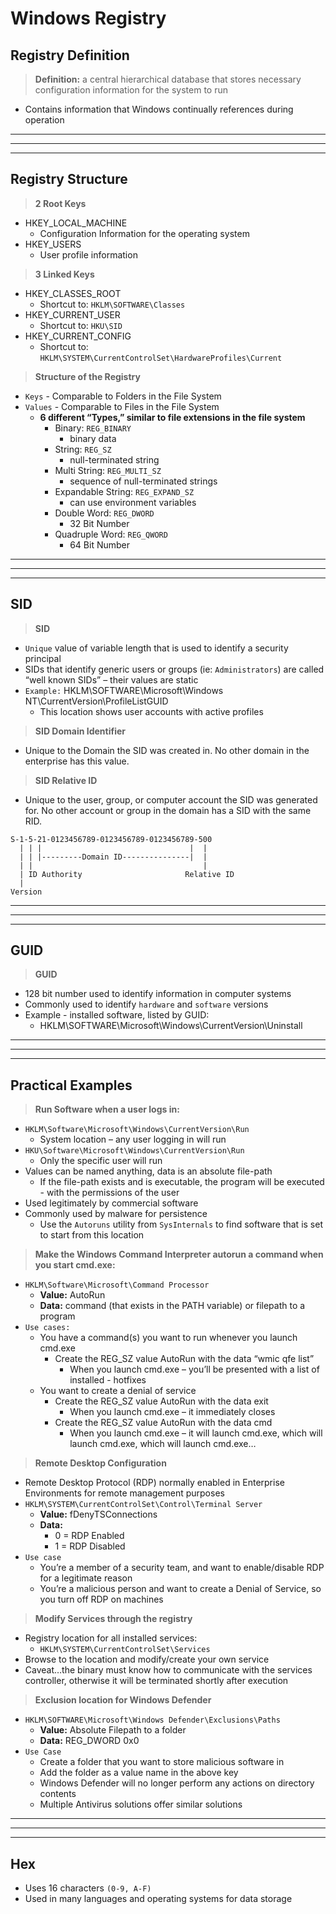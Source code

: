 # Windows Registry

## **Registry Definition**
> **Definition:** a central hierarchical database that stores necessary configuration information for the system to run
- Contains information that Windows continually references during operation

---
---
---

## **Registry Structure**

> **2 Root Keys**
- HKEY_LOCAL_MACHINE
    - Configuration Information for the operating system
- HKEY_USERS
    - User profile information

> **3 Linked Keys**
- HKEY_CLASSES_ROOT
    - Shortcut to: `HKLM\SOFTWARE\Classes`
- HKEY_CURRENT_USER
    - Shortcut to: `HKU\SID`
- HKEY_CURRENT_CONFIG
    - Shortcut to: `HKLM\SYSTEM\CurrentControlSet\HardwareProfiles\Current`

> **Structure of the Registry**
- `Keys` - Comparable to Folders in the File System
- `Values` - Comparable to Files in the File System
    - **6 different “Types,” similar to file extensions in the file system**
        - Binary: `REG_BINARY `
            - binary data
        - String: `REG_SZ `
            - null-terminated string
        - Multi String: `REG_MULTI_SZ `
            - sequence of null-terminated strings
        - Expandable String: `REG_EXPAND_SZ `
            - can use environment variables
        - Double Word: `REG_DWORD`
            - 32 Bit Number
        - Quadruple Word: `REG_QWORD`
            - 64 Bit Number

---
---
---

## **SID**

> **SID**
- `Unique` value of variable length that is used to identify a security principal 
- SIDs that identify generic users or groups (ie: `Administrators`) are called “well known SIDs” – their values are static
- `Example:` HKLM\SOFTWARE\Microsoft\Windows NT\CurrentVersion\ProfileListGUID 
    - This location shows user accounts with active profiles

> **SID Domain Identifier**
- Unique to the Domain the SID was created in. No other domain in the enterprise has this value.

> **SID Relative ID**
- Unique to the user, group, or computer account the SID was generated for. No other account or group in the domain has a SID with the same RID.

```Text
S-1-5-21-0123456789-0123456789-0123456789-500
  | | |                                 |  |
  | | |---------Domain ID---------------|  |
  | |                                      |
  | ID Authority                       Relative ID
  |
Version
```

---
---
---

## **GUID**

> **GUID**
- 128 bit number used to identify information in computer systems
- Commonly used to identify `hardware` and `software` versions
- Example - installed software, listed by GUID:
    - HKLM\SOFTWARE\Microsoft\Windows\CurrentVersion\Uninstall

---
---
---

## **Practical Examples**

> **Run Software when a user logs in:**
- `HKLM\Software\Microsoft\Windows\CurrentVersion\Run`
    - System location – any user logging in will run
- `HKU\Software\Microsoft\Windows\CurrentVersion\Run`
    - Only the specific user will run
- Values can be named anything, data is an absolute file-path
    - If the file-path exists and is executable, the program will be executed - with the permissions of the user
- Used legitimately by commercial software
- Commonly used by malware for persistence
    - Use the `Autoruns` utility from `SysInternals` to find software that is set to start from this location

> **Make the Windows Command Interpreter autorun a command when you start cmd.exe:**
- `HKLM\Software\Microsoft\Command Processor`
    - **Value:** AutoRun
    - **Data:** command (that exists in the PATH variable) or filepath to a program
- `Use cases:`
    - You have a command(s) you want to run whenever you launch cmd.exe
        - Create the REG_SZ value AutoRun with the data “wmic qfe list”
            - When you launch cmd.exe – you’ll be presented with a list of installed - hotfixes
    - You want to create a denial of service
        - Create the REG_SZ value AutoRun with the data exit
            - When you launch cmd.exe – it immediately closes
        - Create the REG_SZ value AutoRun with the data cmd
            - When you launch cmd.exe – it will launch cmd.exe, which will launch cmd.exe, which will launch cmd.exe…

> **Remote Desktop Configuration**
- Remote Desktop Protocol (RDP) normally enabled in Enterprise Environments for remote management purposes
- `HKLM\SYSTEM\CurrentControlSet\Control\Terminal Server`
    - **Value:** fDenyTSConnections
    - **Data:**
        - 0 = RDP Enabled
        - 1 = RDP Disabled
- `Use case`
    - You’re a member of a security team, and want to enable/disable RDP for a legitimate reason
    - You’re a malicious person and want to create a Denial of Service, so you turn off RDP on machines

> **Modify Services through the registry**
- Registry location for all installed services:
    - `HKLM\SYSTEM\CurrentControlSet\Services`
- Browse to the location and modify/create your own service
- Caveat…the binary must know how to communicate with the services controller, otherwise it will be terminated shortly after execution

> **Exclusion location for Windows Defender**
- `HKLM\SOFTWARE\Microsoft\Windows Defender\Exclusions\Paths`
    - **Value:** Absolute Filepath to a folder
    - **Data:** REG_DWORD 0x0
- `Use Case`
    - Create a folder that you want to store malicious software in
    - Add the folder as a value name in the above key
    - Windows Defender will no longer perform any actions on directory contents
    - Multiple Antivirus solutions offer similar solutions


---
---
---
## **Hex**
- Uses 16 characters `(0-9, A-F)`
- Used in many languages and operating systems for data storage
